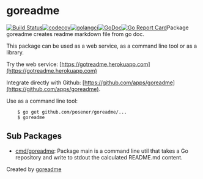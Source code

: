 # goreadme

[![Build Status](https://travis-ci.org/goreadme.svg?branch=master)](https://travis-ci.org/goreadme)[![codecov](https://codecov.io/gh/goreadme/branch/master/graph/badge.svg)](https://codecov.io/gh/goreadme)[![golangci](https://golangci.com/badges/github.com/goreadme.svg)](https://golangci.com/r/github.com/goreadme)[![GoDoc](https://godoc.org/github.com/goreadme?status.svg)](http://godoc.org/github.com/goreadme)[![Go Report Card](https://goreportcard.com/badge/github.com/goreadme)](https://goreportcard.com/report/github.com/goreadme)Package goreadme creates readme markdown file from go doc.

This package can be used as a web service, as a command line tool or as a library.

Try the web service: [https://gotreadme.herokuapp.com](https://gotreadme.herokuapp.com)

Integrate directly with Github: [https://github.com/apps/goreadme](https://github.com/apps/goreadme).

Use as a command line tool:

		$ go get github.com/posener/goreadme/...
		$ goreadme

## Sub Packages

* [cmd/goreadme](./cmd/goreadme): Package main is a command line util that takes a Go repository and write to stdout the calculated README.md content.

Created by [goreadme](https://github.com/apps/goreadme)
